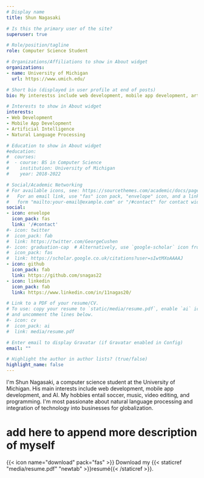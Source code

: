```yaml
---
# Display name
title: Shun Nagasaki

# Is this the primary user of the site?
superuser: true

# Role/position/tagline
role: Computer Science Student

# Organizations/Affiliations to show in About widget
organizations:
- name: University of Michigan
  url: https://www.umich.edu/

# Short bio (displayed in user profile at end of posts)
bio: My interestss include web development, mobile app development, artificial intelligence, and NLP.

# Interests to show in About widget
interests:
- Web Development
- Mobile App Development
- Artificial Intelligence
- Natural Language Processing

# Education to show in About widget
#education:
#  courses:
#  - course: BS in Computer Science
#    institution: University of Michigan
#    year: 2018-2022

# Social/Academic Networking
# For available icons, see: https://sourcethemes.com/academic/docs/page-builder/#icons
#   For an email link, use "fas" icon pack, "envelope" icon, and a link in the
#   form "mailto:your-email@example.com" or "/#contact" for contact widget.
social:
- icon: envelope
  icon_pack: fas
  link: '/#contact'
#- icon: twitter
#  icon_pack: fab
#  link: https://twitter.com/GeorgeCushen
#- icon: graduation-cap  # Alternatively, use `google-scholar` icon from `ai` icon pack
#  icon_pack: fas
#  link: https://scholar.google.co.uk/citations?user=sIwtMXoAAAAJ
- icon: github
  icon_pack: fab
  link: https://github.com/snagas22
- icon: linkedin
  icon_pack: fab
  link: https://www.linkedin.com/in/11nagas20/

# Link to a PDF of your resume/CV.
# To use: copy your resume to `static/media/resume.pdf`, enable `ai` icons in `params.toml`, 
# and uncomment the lines below.
#- icon: cv
#  icon_pack: ai
#  link: media/resume.pdf

# Enter email to display Gravatar (if Gravatar enabled in Config)
email: ""

# Highlight the author in author lists? (true/false)
highlight_name: false
---
```


I'm Shun Nagasaki, a computer science student at the University of Michigan. His main interests include web development, mobile app development, and AI. My hobbies entail soccer, music, video editing, and programming. I'm most passionate about natural language processing and integration of technology into businesses for globalization.

# add here to append more description of myself

{{< icon name="download" pack="fas" >}} Download my {{< staticref "media/resume.pdf" "newtab" >}}resumé{{< /staticref >}}.
